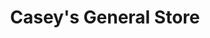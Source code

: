 ---
title: "Casey's General Store"
url: /rockford/caseys-general-store-columbia-parkway/
shop: Lebensmittel
---